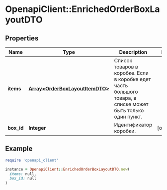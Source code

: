 # OpenapiClient::EnrichedOrderBoxLayoutDTO

## Properties

| Name | Type | Description | Notes |
| ---- | ---- | ----------- | ----- |
| **items** | [**Array&lt;OrderBoxLayoutItemDTO&gt;**](OrderBoxLayoutItemDTO.md) | Список товаров в коробке.  Если в коробке едет часть большого товара, в списке может быть только один пункт.  |  |
| **box_id** | **Integer** | Идентификатор коробки. | [optional] |

## Example

```ruby
require 'openapi_client'

instance = OpenapiClient::EnrichedOrderBoxLayoutDTO.new(
  items: null,
  box_id: null
)
```

